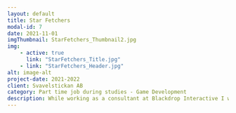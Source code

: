 ```yaml
---
layout: default
title: Star Fetchers
modal-id: 7
date: 2021-11-01
imgThumbnail: StarFetchers_Thumbnail2.jpg
img:
    - active: true
      link: "StarFetchers_Title.jpg"
    - link: "StarFetchers_Header.jpg"
alt: image-alt
project-date: 2021-2022
client: Svavelstickan AB
category: Part time job during studies - Game Development
description: While working as a consultant at Blackdrop Interactive I worked at Svavelstickan, where I helped develop features for their upcoming game Star Fetchers. During my time working on the project I contributed to everything from the engine, the physics system, gameplay programming, systems programming, game design and dialog writing. A few notable contributions are; the basebuilding system, the Casino area within the game which I both designed and created from scratch, and the underlying hierarchical UI system used in many menus and gameplay features.
---
```

